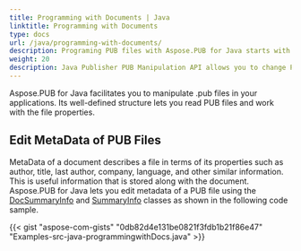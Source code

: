 ```yaml
---
title: Programming with Documents | Java
linktitle: Programming with Documents
type: docs
url: /java/programming-with-documents/
description: Programing PUB files with Aspose.PUB for Java starts with editing the file Metadata that describes its properties like author, tile, company, language, etc.
weight: 20
description: Java Publisher PUB Manipulation API allows you to change PUB files. For example, with the following sample code, you can edit meta data of PUB files programmatically.
---
```


Aspose.PUB for Java facilitates you to manipulate .pub files in your applications. Its well-defined structure lets you read PUB files and work with the file properties.
## **Edit MetaData of PUB Files**
MetaData of a document describes a file in terms of its properties such as author, title, last author, company, language, and other similar information. This is useful information that is stored along with the document. Aspose.PUB for Java lets you edit metadata of a PUB file using the [DocSummaryInfo](https://reference.aspose.com/pub/java/com.aspose.pub/DocSummaryInfo) and [SummaryInfo](https://reference.aspose.com/pub/java/com.aspose.pub/SummaryInfo) classes as shown in the following code sample.

{{< gist "aspose-com-gists" "0db82d4e131be0821f3fdb1b21f86e47" "Examples-src-java-programmingwithDocs.java" >}}
